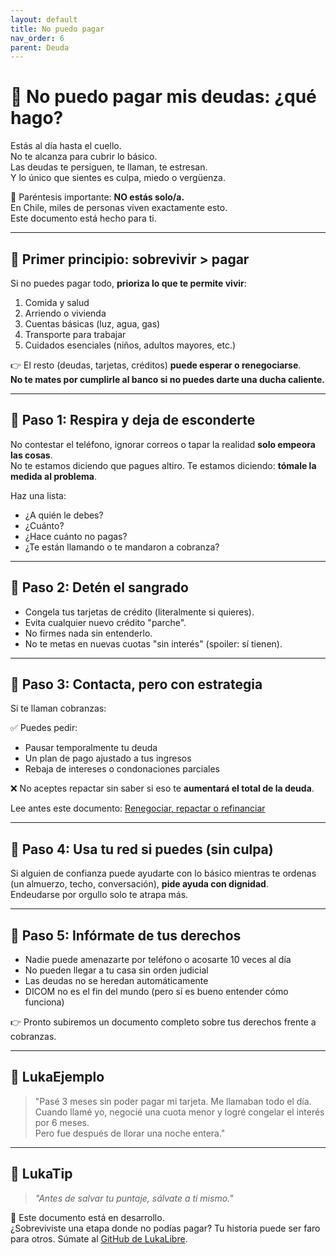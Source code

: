 ```yaml
---
layout: default
title: No puedo pagar
nav_order: 6
parent: Deuda
---
```


# 🚫 No puedo pagar mis deudas: ¿qué hago?

Estás al día hasta el cuello.  
No te alcanza para cubrir lo básico.  
Las deudas te persiguen, te llaman, te estresan.  
Y lo único que sientes es culpa, miedo o vergüenza.

📢 Paréntesis importante: **NO estás solo/a.**  
En Chile, miles de personas viven exactamente esto.  
Este documento está hecho para ti.

---

## 🧭 Primer principio: sobrevivir > pagar

Si no puedes pagar todo, **prioriza lo que te permite vivir**:

1. Comida y salud
2. Arriendo o vivienda
3. Cuentas básicas (luz, agua, gas)
4. Transporte para trabajar
5. Cuidados esenciales (niños, adultos mayores, etc.)

👉 El resto (deudas, tarjetas, créditos) **puede esperar o renegociarse**.  
**No te mates por cumplirle al banco si no puedes darte una ducha caliente.**

---

## 🧠 Paso 1: Respira y deja de esconderte

No contestar el teléfono, ignorar correos o tapar la realidad **solo empeora las cosas**.  
No te estamos diciendo que pagues altiro. Te estamos diciendo: **tómale la medida al problema**.

Haz una lista:
- ¿A quién le debes?
- ¿Cuánto?
- ¿Hace cuánto no pagas?
- ¿Te están llamando o te mandaron a cobranza?

---

## 🧠 Paso 2: Detén el sangrado

- Congela tus tarjetas de crédito (literalmente si quieres).
- Evita cualquier nuevo crédito "parche".
- No firmes nada sin entenderlo.
- No te metas en nuevas cuotas "sin interés" (spoiler: sí tienen).

---

## 🧠 Paso 3: Contacta, pero con estrategia

Si te llaman cobranzas:

✅ Puedes pedir:
- Pausar temporalmente tu deuda
- Un plan de pago ajustado a tus ingresos
- Rebaja de intereses o condonaciones parciales

❌ No aceptes repactar sin saber si eso te **aumentará el total de la deuda**.

Lee antes este documento: [Renegociar, repactar o refinanciar](renegociar-vs-repactar.md)

---

## 🧠 Paso 4: Usa tu red si puedes (sin culpa)

Si alguien de confianza puede ayudarte con lo básico mientras te ordenas (un almuerzo, techo, conversación), **pide ayuda con dignidad**.  
Endeudarse por orgullo solo te atrapa más.

---

## 🧠 Paso 5: Infórmate de tus derechos

- Nadie puede amenazarte por teléfono o acosarte 10 veces al día
- No pueden llegar a tu casa sin orden judicial
- Las deudas no se heredan automáticamente
- DICOM no es el fin del mundo (pero sí es bueno entender cómo funciona)

👉 Pronto subiremos un documento completo sobre tus derechos frente a cobranzas.

---

## 💬 LukaEjemplo

> "Pasé 3 meses sin poder pagar mi tarjeta. Me llamaban todo el día.  
> Cuando llamé yo, negocié una cuota menor y logré congelar el interés por 6 meses.  
> Pero fue después de llorar una noche entera."

---

## 🧠 LukaTip

> *"Antes de salvar tu puntaje, sálvate a ti mismo."*

📌 Este documento está en desarrollo.  
¿Sobreviviste una etapa donde no podías pagar? Tu historia puede ser faro para otros. Súmate al [GitHub de LukaLibre](https://github.com/raestrada/lukalibre).
